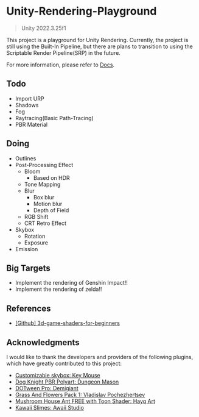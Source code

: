 # Unity-Rendering-Playground

> Unity 2022.3.25f1

This project is a playground for Unity Rendering. Currently, the project is still using the Built-In Pipeline, but there are plans to transition to using the Scriptable Render Pipeline(SRP) in the future.

For more information, please refer to [Docs](Docs).

## Todo
- Import URP
- Shadows
- Fog
- Raytracing(Basic Path-Tracing)
- PBR Material

## Doing
- Outlines
- Post-Processing Effect
    - Bloom
        - Based on HDR
    - Tone Mapping
    - Blur
        - Box blur
        - Motion blur
        - Depth of Field
    - RGB Shift
    - CRT Retro Effect
- Skybox
    - Rotation
    - Exposure
- Emission

## Big Targets
- Implement the rendering of Genshin Impact!!
- Implement the rendering of zelda!!

## References
- [[Github] 3d-game-shaders-for-beginners](https://github.com/lettier/3d-game-shaders-for-beginners/tree/master)

## Acknowledgments

I would like to thank the developers and providers of the following plugins, which have greatly contributed to this project:

- [Customizable skybox: Key Mouse](https://assetstore.unity.com/packages/2d/textures-materials/sky/customizable-skybox-174576#description)
- [Dog Knight PBR Polyart: Dungeon Mason](https://assetstore.unity.com/packages/3d/characters/animals/dog-knight-pbr-polyart-135227)
- [DOTween Pro: Demigiant](https://assetstore.unity.com/packages/tools/visual-scripting/dotween-pro-32416)
- [Grass And Flowers Pack 1: Vladislav Pochezhertsev](https://assetstore.unity.com/packages/2d/textures-materials/nature/grass-and-flowers-pack-1-17100)
- [Mushroom House Ant FREE with Toon Shader: Hayq Art](https://assetstore.unity.com/packages/3d/environments/urban/mushroom-house-ant-free-with-toon-shader-225810)
- [Kawaii Slimes: Awaii Studio](https://assetstore.unity.com/packages/3d/characters/creatures/kawaii-slimes-221172)